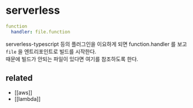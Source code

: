 # serverless

```yml
function
  handler: file.function
```

serverless-typescript 등의 플러그인을 이요하게 되면 function.handler 를 보고 `file` 을 엔트리포인트로 빌드를 시작한다.  
때문에 빌드가 안되는 파일이 있다면 여기를 참조하도록 한다.

## related
- [[aws]]
- [[lambda]]

